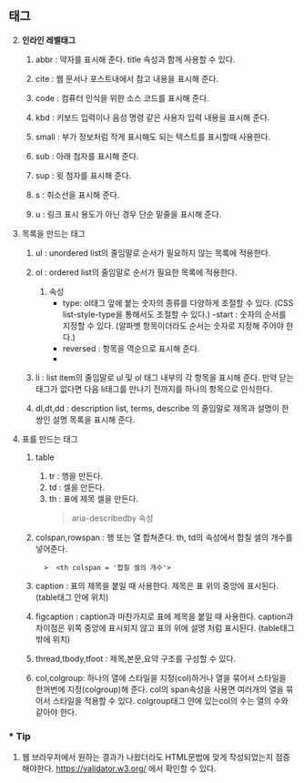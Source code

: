 ## <b> 태그 </b>

2. <b>인라인 레벨태그</b>
   
   1. abbr : 약자를 표시해 준다. title 속성과 함께 사용할 수 있다.
   
   2. cite : 웹 문서나 포스트내에서 참고 내용을 표시해 준다.
   
   3. code : 컴퓨터 인식을 위한 소스 코드를 표시해 준다.
   
   4. kbd : 키보드 입력이나 음성 명령 같은 사용자 입력 내용을 표시해 준다.
   
   5. small : 부가 정보처럼 작게 표시해도 되는 텍스트를 표시할때 사용한다.
   
   6. sub : 아래 첨자를 표시해 준다.
   
   7. sup : 윗 첨자를 표시해 준다.
   
   8. s : 취소선을 표시해 준다.
   
   9. u : 링크 표시 용도가 아닌 경우  단순 밑줄을 표시해 준다. 

3. 목록을 만드는 태그
   1. ul : unordered list의 줄임말로 순서가 필요하지 않는 목록에 적용한다.
   
   2. ol : ordered list의 줄임말로 순서가 필요한 목록에 적용한다.
      
      1. 속성
           - type: ol태그 앞에 붙는 숫자의 종류를 다양하게 조절할 수 있다. (CSS list-style-type을 통해서도 조절할 수 있다.)
           -start : 숫자의 순서를 지정할 수 있다. (알파벳 항목이더라도 순서는 숫자로 지정해 주어야 한다.)
           - reversed : 항목을 역순으로 표시해 준다.
           -  

   
   3. li : list item의 줄임말로 ul 및 ol 태그 내부의 각 항목을 표시해 준다. 만약 닫는 태그가 없다면 다음 li태그를 만나기 전까지를 하나의 항목으로 인식한다.
   
   4. dl,dt,dd : description list, terms, describe 의 줄임말로 제목과 설명이 한 쌍인 설명 목록을 표시해 준다. 

4. 표를 만드는 태그
   1. table
      1. tr : 행을 만든다.
      2. td : 셀을 만든다.
      3. th : 표에 제목 셀을 만든다.
            > aria-describedby 속성
   1. colspan,rowspan : 행 또는 열 합쳐준다. th, td의 속성에서 합칠 셀의 개수를 넣어준다.
        
            >  <th colspan = '합칠 셀의 개수'>
    
   2. caption : 표의 제목을 붙일 때 사용한다. 제목은 표 위의 중앙에 표시된다. (table태그 안에 위치)
   3. figcaption : caption과 마찬가지로 표에 제목을 붙일 때 사용한다. caption과 차이점은 위쪽 중앙에 표시되지 않고 표의 위에 설명 처럼 표시된다. (table태그 밖에 위치)
   4. thread,tbody,tfoot : 제목,본문,요약 구조를 구성할 수 있다.
   5. col,colgroup: 하나의 열에 스타일을 지정(col)하거나 열을 묶어서 스타일을 한꺼번에 지정(colgroup)해 준다. col의 span속성을 사용면 여러개의 열을 묶어서 스타일을 적용할 수 있다. colgroup태그 안에 있는col의 수는 열의 수와 같아야 한다.



### * Tip

1. 웹 브라우저에서 원하는 결과가 나왔더라도 HTML문법에 맞게 작성되었는지 점증해야한다. https://validator.w3.org/ 에서 확인할 수 있다.